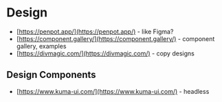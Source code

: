 # Design

- [https://penpot.app/](https://penpot.app/) - like Figma?
- [https://component.gallery/](https://component.gallery/) - component gallery, examples
- [https://divmagic.com/](https://divmagic.com/) - copy designs

## Design Components

- [https://www.kuma-ui.com/](https://www.kuma-ui.com/) - headless
